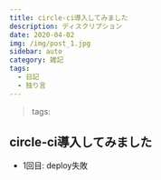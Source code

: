 ```yaml
---
title: circle-ci導入してみました
description: ディスクリプション
date: 2020-04-02
img: /img/post_1.jpg
sidebar: auto
category: 雑記
tags:
  - 日記
  - 独り言
---
```


> tags: <Tags />

## circle-ci導入してみました

- 1回目: deploy失敗